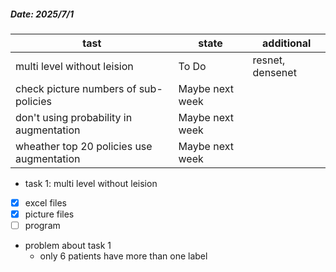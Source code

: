 ##### Date: 2025/7/1 

| tast                                      | state           | additional       |
| ----------------------------------------- | --------------- | ---------------- |
| multi level without leision               | To Do           | resnet, densenet |
| check picture numbers of sub-policies     | Maybe next week |                  |
| don't using probability in augmentation   | Maybe next week |                  |
| wheather top 20 policies use augmentation | Maybe next week |                  |
+ task 1: multi level without leision
+ [x] excel files
+ [x] picture files
+ [ ] program
+ problem about task 1
	+ only 6 patients have more than one label